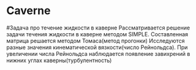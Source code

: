 # Caverne
#Задача про течение жидкости в каверне
Рассматривается решение задачи течения жидкости в каверне методом SIMPLE. Составленная матрица решается методом Томаса(метод прогонки)
Исследуются разные значения кинематической вязкости(число  Рейнольдса). При увеличении числа Рейнольдса наблюдается появление завихрений в нижних углах каверны(турбулентность)
